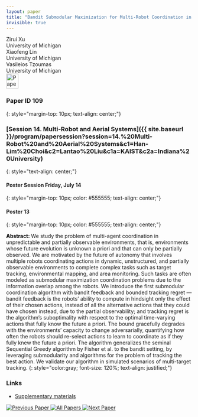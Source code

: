```yaml
---
layout: paper
title: "Bandit Submodular Maximization for Multi-Robot Coordination in Unpredictable and Partially Observable Environments"
invisible: true
---
```

<div class="paper-authors">
<div class="paper-author-box">
    <div class="paper-author-name">Zirui Xu</div>
    <div class="paper-author-uni">University of Michigan</div>
</div>
<div class="paper-author-box">
    <div class="paper-author-name">Xiaofeng Lin</div>
    <div class="paper-author-uni">University of Michigan</div>
</div>
<div class="paper-author-box">
    <div class="paper-author-name">Vasileios Tzoumas</div>
    <div class="paper-author-uni">University of Michigan</div>
</div>

</div><div class="paper-pdf">
<div> <a href="http://www.roboticsproceedings.org/rss19/p109.pdf"><img src="{{ site.baseurl }}/images/paper_link.png" alt="Paper Website" width = "33"  height = "40"/></a> </div>
</div>

### Paper ID 109
{: style="margin-top: 10px; text-align: center;"}

### [Session 14. Multi-Robot and Aerial Systems]({{ site.baseurl }}/program/papersession?session=14.%20Multi-Robot%20and%20Aerial%20Systems&c1=Han-Lim%20Choi&c2=Lantao%20Liu&c1a=KAIST&c2a=Indiana%20University)
{: style="text-align: center;"}

#### Poster Session Friday, July 14
{: style="margin-top: 10px; color: #555555; text-align: center;"}

#### Poster 13
{: style="margin-top: 10px; color: #555555; text-align: center;"}

<b style="color: black;">Abstract: </b>We study the problem of multi-agent coordination in unpredictable and partially observable environments, that is, environments whose future evolution is unknown a priori and that can only be partially observed. We are motivated by the future of autonomy that involves multiple robots coordinating actions in dynamic, unstructured, and partially observable environments to complete complex tasks such as target tracking, environmental mapping, and area monitoring. Such tasks are often modeled as submodular maximization coordination problems due to the information overlap among the robots. We introduce the first submodular coordination algorithm with bandit feedback and bounded tracking regret —bandit feedback is the robots’ ability to compute in hindsight only the effect of their chosen actions, instead of all the alternative actions that they could have chosen instead, due to the partial observability; and tracking regret is the algorithm’s suboptimality with respect to the optimal time-varying actions that fully know the future a priori. The bound gracefully degrades with the environments’ capacity to change adversarially, quantifying how often the robots should re-select actions to learn to coordinate as if they fully knew the future a priori. The algorithm generalizes the seminal Sequential Greedy algorithm by Fisher et al. to the bandit setting, by leveraging submodularity and algorithms for the problem of tracking the best action. We validate our algorithm in simulated scenarios of multi-target tracking.
{: style="color:gray; font-size: 120%; text-align: justified;"}


### Links
- [Supplementary materials](http://www.roboticsproceedings.org/rss19/p109_sup.zip)

<div class="paper-menu">
<a href="{{ site.baseurl }}/program/papers/108/"> <img src="{{ site.baseurl }}/images/previous_paper_icon.png" alt="Previous Paper" title="Previous Paper"/> </a>
<a href="{{ site.baseurl }}/program/papers"><img src="{{ site.baseurl }}/images/overview_icon.png" alt="All Papers" title="All Papers"/> </a>
<a href="{{ site.baseurl }}/program/papers/110/"> <img src="{{ site.baseurl }}/images/next_paper_icon.png" alt="Next Paper" title="Next Paper"/> </a>

</div>
